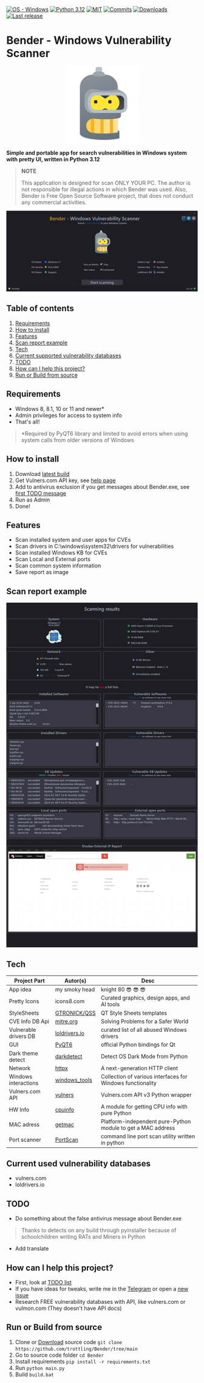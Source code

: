 [![OS - Windows](https://img.shields.io/badge/OS-Windows-blue?logo=windows&logoColor=white)](https://www.microsoft.com/")
[![Python 3.12](https://img.shields.io/badge/python-3.12-blue.svg)](https://www.python.org/downloads/)
[![MIT](https://img.shields.io/github/license/trottling/Bender)](https://github.com/trottling/Bender?tab=MIT-1-ov-file#)
[![Commits](https://img.shields.io/github/commit-activity/m/trottling/Bender)](https://github.com/trottling/Bender/commits/main/)
[![Downloads](https://img.shields.io/github/downloads/trottling/Bender/total)](https://github.com/trottling/Bender/releases/latest)
[![Last release](https://img.shields.io/github/v/release/trottling/Bender)](https://github.com/trottling/Bender/releases/latest)

# Bender - Windows Vulnerability Scanner

<div align="center">
  <img src="https://raw.githubusercontent.com/trottling/Bender/main/media/bender.png" width="200"/>
</div>

**Simple and portable app for search vulnerabilities in Windows system with pretty UI, written in Python 3.12**
> **NOTE**
>  
> This application is designed for scan ONLY YOUR PC. The author is not responsible for illegal actions in which Bender was used.
> Also, Bender is Free Open Source Software project, that does not conduct any commercial activities. 

![START](https://raw.githubusercontent.com/trottling/Bender/main/media/start.png)

## Table of contents
1. [Requirements](https://github.com/trottling/Bender?tab=readme-ov-file#requirements)
2. [How to install](https://github.com/trottling/Bender?tab=readme-ov-file#how-to-install)
3. [Features](https://github.com/trottling/Bender?tab=readme-ov-file#features)
4. [Scan report example](https://github.com/trottling/Bender/tree/main#scan-report-example)
5. [Tech](https://github.com/trottling/Bender?tab=readme-ov-file#tech)
6. [Current supported vulnerability databases](https://github.com/trottling/Bender?tab=readme-ov-file#current-supported-vulnerability-databases-for-scanning)
7. [TODO](https://github.com/trottling/Bender?tab=readme-ov-file#todo)
8. [How can I help this project?](https://github.com/trottling/Bender?tab=readme-ov-file#how-can-i-help-this-project)
9. [Run or Build from source](https://github.com/trottling/Bender/edit/main/README.md#run-or-build-from-source)

## Requirements
- Windows 8, 8.1, 10 or 11 and newer*
- Admin privileges for access to system info
- That's all!  
> *Required by PyQT6 library and limited to avoid errors when using system calls from older versions of Windows

## How to install
1. Download [latest build](https://github.com/trottling/Bender/releases/latest)
2. Get Vulners.com API key, see [help page](https://github.com/trottling/Bender/blob/main/VULNERS-API-KEY-HELP.md)
3. Add to antivirus exclusion if you get messages about Bender.exe, see [first TODO message](https://github.com/trottling/Bender#todo)
4. Run as Admin
5. Done!


## Features

- Scan installed system and user apps for CVEs
- Scan drivers in C:\windows\system32\drivers for vulnerabilities
- Scan installed Windows KB for CVEs
- Scan Local and External ports
- Scan common system information
- Save report as image

## Scan report example
![image](https://raw.githubusercontent.com/trottling/Bender/main/media/scan_result.png)

## Tech

| Project Part | Autor(s) | Desc |
---------------|----------|------|
| App idea | my smoky head | knight 80 😎 😎 😎 |
| Pretty Icons | icons8.com | Curated graphics, design apps, and AI tools |
| StyleSheets | [GTRONICK/QSS] | QT Style Sheets templates |
| CVE Info DB Api | [mitre.org] | Solving Problems for a Safer World |
| Vulnerable drivers DB | [loldrivers.io] | curated list of all abused Windows drivers |
| GUI | [PyQT6] | official Python bindings for Qt |
| Dark theme detect | [darkdetect] | Detect OS Dark Mode from Python |
| Network | [httpx] | A next-generation HTTP client |
| Windows interactions | [windows_tools] | Collection of various interfaces for Windows functionality |
| Vulners.com API | [vulners] | Vulners.com API v3 Python wrapper |
| HW Info | [cpuinfo] | A module for getting CPU info with pure Python |
| MAC adress | [getmac] |  Platform-independent pure-Python module to get a MAC address  |
| Port scanner | [PortScan] | command line port scan utility written in python |

## Current used vulnerability databases
  
- vulners.com
- loldrivers.io

## TODO
- Do something about the false antivirus message about Bender.exe
> Thanks to detects on any build through pyinstaller because of schoolchildren writing RATs and Miners in Python
- Add translate

## How can I help this project?
- First, look at [TODO list](https://github.com/trottling/Bender/tree/main#todo)
- If you have ideas for tweaks, write me in the [Telegram](https://t.me/trottling) or open a [new issue](https://github.com/trottling/Bender/issues/new/choose)
- Research FREE vulnerability databases with API, like vulners.com or vulmon.com (They doesn't have API docs)

## Run or Build from source
1. Clone or [Download](https://github.com/trottling/Bender/archive/refs/heads/main.zip) source code
`git clone https://github.com/trottling/Bender/tree/main`
2. Go to source code folder
`cd Bender`
3. Install requirements
`pip install -r requirements.txt`
4. Run
`python main.py`
5. Build
`build.bat`

[//]: # (These are reference links used in the body of this note and get stripped out when the markdown processor does its job. There is no need to format nicely because it shouldn't be seen. Thanks SO - http://stackoverflow.com/questions/4823468/store-comments-in-markdown-syntax)
    
   [PyQT6]: <https://doc.qt.io/qtforpython-6/>
   [windows_tools]: <https://github.com/netinvent/windows_tools>
   [httpx]: <https://www.python-httpx.org/>
   [vulners]: <https://pypi.org/project/vulners/>
   [darkdetect]: <https://github.com/albertosottile/darkdetect>
   [GTRONICK/QSS]: <github.com/GTRONICK/QSS>
   [mitre.org]: <mitre.org>
   [loldrivers.io]: <loldrivers.io>
   [cpuinfo]: <https://github.com/workhorsy/py-cpuinfo>
   [getmac]: <https://github.com/GhostofGoes/getmac>
   [PortScan]: <https://github.com/Aperocky/PortScan>
